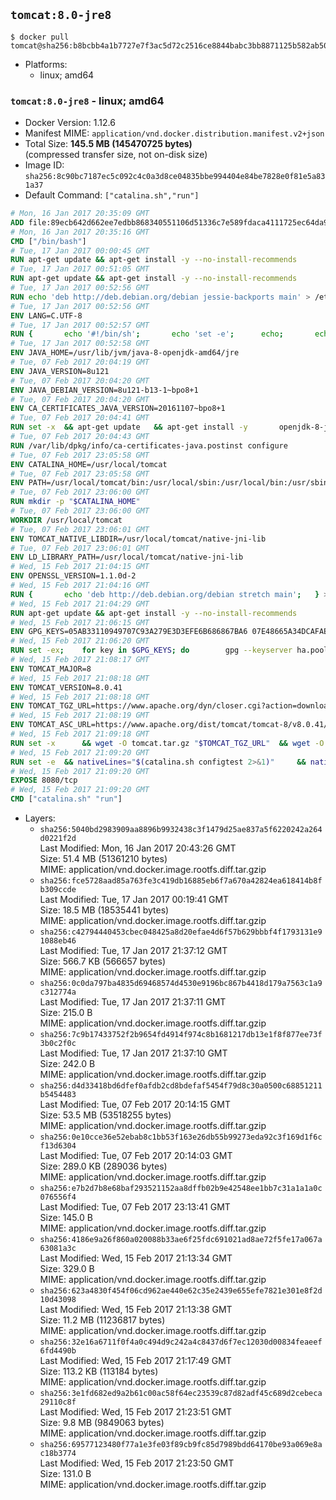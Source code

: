 ## `tomcat:8.0-jre8`

```console
$ docker pull tomcat@sha256:b8bcbb4a1b7727e7f3ac5d72c2516ce8844babc3bb8871125b582ab50f63a622
```

-	Platforms:
	-	linux; amd64

### `tomcat:8.0-jre8` - linux; amd64

-	Docker Version: 1.12.6
-	Manifest MIME: `application/vnd.docker.distribution.manifest.v2+json`
-	Total Size: **145.5 MB (145470725 bytes)**  
	(compressed transfer size, not on-disk size)
-	Image ID: `sha256:8c90bc7187ec5c092c4c0a3d8ce04835bbe994404e84be7828e0f81e5a831a37`
-	Default Command: `["catalina.sh","run"]`

```dockerfile
# Mon, 16 Jan 2017 20:35:09 GMT
ADD file:89ecb642d662ee7edbb868340551106d51336c7e589fdaca4111725ec64da957 in / 
# Mon, 16 Jan 2017 20:35:16 GMT
CMD ["/bin/bash"]
# Tue, 17 Jan 2017 00:00:45 GMT
RUN apt-get update && apt-get install -y --no-install-recommends 		ca-certificates 		curl 		wget 	&& rm -rf /var/lib/apt/lists/*
# Tue, 17 Jan 2017 00:51:05 GMT
RUN apt-get update && apt-get install -y --no-install-recommends 		bzip2 		unzip 		xz-utils 	&& rm -rf /var/lib/apt/lists/*
# Tue, 17 Jan 2017 00:52:56 GMT
RUN echo 'deb http://deb.debian.org/debian jessie-backports main' > /etc/apt/sources.list.d/jessie-backports.list
# Tue, 17 Jan 2017 00:52:56 GMT
ENV LANG=C.UTF-8
# Tue, 17 Jan 2017 00:52:57 GMT
RUN { 		echo '#!/bin/sh'; 		echo 'set -e'; 		echo; 		echo 'dirname "$(dirname "$(readlink -f "$(which javac || which java)")")"'; 	} > /usr/local/bin/docker-java-home 	&& chmod +x /usr/local/bin/docker-java-home
# Tue, 17 Jan 2017 00:52:58 GMT
ENV JAVA_HOME=/usr/lib/jvm/java-8-openjdk-amd64/jre
# Tue, 07 Feb 2017 20:04:19 GMT
ENV JAVA_VERSION=8u121
# Tue, 07 Feb 2017 20:04:20 GMT
ENV JAVA_DEBIAN_VERSION=8u121-b13-1~bpo8+1
# Tue, 07 Feb 2017 20:04:20 GMT
ENV CA_CERTIFICATES_JAVA_VERSION=20161107~bpo8+1
# Tue, 07 Feb 2017 20:04:41 GMT
RUN set -x 	&& apt-get update 	&& apt-get install -y 		openjdk-8-jre-headless="$JAVA_DEBIAN_VERSION" 		ca-certificates-java="$CA_CERTIFICATES_JAVA_VERSION" 	&& rm -rf /var/lib/apt/lists/* 	&& [ "$JAVA_HOME" = "$(docker-java-home)" ]
# Tue, 07 Feb 2017 20:04:43 GMT
RUN /var/lib/dpkg/info/ca-certificates-java.postinst configure
# Tue, 07 Feb 2017 23:05:58 GMT
ENV CATALINA_HOME=/usr/local/tomcat
# Tue, 07 Feb 2017 23:05:58 GMT
ENV PATH=/usr/local/tomcat/bin:/usr/local/sbin:/usr/local/bin:/usr/sbin:/usr/bin:/sbin:/bin
# Tue, 07 Feb 2017 23:06:00 GMT
RUN mkdir -p "$CATALINA_HOME"
# Tue, 07 Feb 2017 23:06:00 GMT
WORKDIR /usr/local/tomcat
# Tue, 07 Feb 2017 23:06:01 GMT
ENV TOMCAT_NATIVE_LIBDIR=/usr/local/tomcat/native-jni-lib
# Tue, 07 Feb 2017 23:06:01 GMT
ENV LD_LIBRARY_PATH=/usr/local/tomcat/native-jni-lib
# Wed, 15 Feb 2017 21:04:15 GMT
ENV OPENSSL_VERSION=1.1.0d-2
# Wed, 15 Feb 2017 21:04:16 GMT
RUN { 		echo 'deb http://deb.debian.org/debian stretch main'; 	} > /etc/apt/sources.list.d/stretch.list 	&& { 		echo 'Package: *'; 		echo 'Pin: release n=stretch'; 		echo 'Pin-Priority: -10'; 		echo; 		echo 'Package: openssl libssl*'; 		echo "Pin: version $OPENSSL_VERSION"; 		echo 'Pin-Priority: 990'; 	} > /etc/apt/preferences.d/stretch-openssl
# Wed, 15 Feb 2017 21:04:29 GMT
RUN apt-get update && apt-get install -y --no-install-recommends 		libapr1 		openssl="$OPENSSL_VERSION" 	&& rm -rf /var/lib/apt/lists/*
# Wed, 15 Feb 2017 21:06:15 GMT
ENV GPG_KEYS=05AB33110949707C93A279E3D3EFE6B686867BA6 07E48665A34DCAFAE522E5E6266191C37C037D42 47309207D818FFD8DCD3F83F1931D684307A10A5 541FBE7D8F78B25E055DDEE13C370389288584E7 61B832AC2F1C5A90F0F9B00A1C506407564C17A3 713DA88BE50911535FE716F5208B0AB1D63011C7 79F7026C690BAA50B92CD8B66A3AD3F4F22C4FED 9BA44C2621385CB966EBA586F72C284D731FABEE A27677289986DB50844682F8ACB77FC2E86E29AC A9C5DF4D22E99998D9875A5110C01C5A2F6059E7 DCFD35E0BF8CA7344752DE8B6FB21E8933C60243 F3A04C595DB5B6A5F1ECA43E3B7BBB100D811BBE F7DA48BB64BCB84ECBA7EE6935CD23C10D498E23
# Wed, 15 Feb 2017 21:06:20 GMT
RUN set -ex; 	for key in $GPG_KEYS; do 		gpg --keyserver ha.pool.sks-keyservers.net --recv-keys "$key"; 	done
# Wed, 15 Feb 2017 21:08:17 GMT
ENV TOMCAT_MAJOR=8
# Wed, 15 Feb 2017 21:08:18 GMT
ENV TOMCAT_VERSION=8.0.41
# Wed, 15 Feb 2017 21:08:18 GMT
ENV TOMCAT_TGZ_URL=https://www.apache.org/dyn/closer.cgi?action=download&filename=tomcat/tomcat-8/v8.0.41/bin/apache-tomcat-8.0.41.tar.gz
# Wed, 15 Feb 2017 21:08:19 GMT
ENV TOMCAT_ASC_URL=https://www.apache.org/dist/tomcat/tomcat-8/v8.0.41/bin/apache-tomcat-8.0.41.tar.gz.asc
# Wed, 15 Feb 2017 21:09:18 GMT
RUN set -x 		&& wget -O tomcat.tar.gz "$TOMCAT_TGZ_URL" 	&& wget -O tomcat.tar.gz.asc "$TOMCAT_ASC_URL" 	&& gpg --batch --verify tomcat.tar.gz.asc tomcat.tar.gz 	&& tar -xvf tomcat.tar.gz --strip-components=1 	&& rm bin/*.bat 	&& rm tomcat.tar.gz* 		&& nativeBuildDir="$(mktemp -d)" 	&& tar -xvf bin/tomcat-native.tar.gz -C "$nativeBuildDir" --strip-components=1 	&& nativeBuildDeps=" 		gcc 		libapr1-dev 		libssl-dev 		make 		openjdk-${JAVA_VERSION%%[-~bu]*}-jdk=$JAVA_DEBIAN_VERSION 	" 	&& apt-get update && apt-get install -y --no-install-recommends $nativeBuildDeps && rm -rf /var/lib/apt/lists/* 	&& ( 		export CATALINA_HOME="$PWD" 		&& cd "$nativeBuildDir/native" 		&& ./configure 			--libdir="$TOMCAT_NATIVE_LIBDIR" 			--prefix="$CATALINA_HOME" 			--with-apr="$(which apr-1-config)" 			--with-java-home="$(docker-java-home)" 			--with-ssl=yes 		&& make -j$(nproc) 		&& make install 	) 	&& apt-get purge -y --auto-remove $nativeBuildDeps 	&& rm -rf "$nativeBuildDir" 	&& rm bin/tomcat-native.tar.gz
# Wed, 15 Feb 2017 21:09:20 GMT
RUN set -e 	&& nativeLines="$(catalina.sh configtest 2>&1)" 	&& nativeLines="$(echo "$nativeLines" | grep 'Apache Tomcat Native')" 	&& nativeLines="$(echo "$nativeLines" | sort -u)" 	&& if ! echo "$nativeLines" | grep 'INFO: Loaded APR based Apache Tomcat Native library' >&2; then 		echo >&2 "$nativeLines"; 		exit 1; 	fi
# Wed, 15 Feb 2017 21:09:20 GMT
EXPOSE 8080/tcp
# Wed, 15 Feb 2017 21:09:20 GMT
CMD ["catalina.sh" "run"]
```

-	Layers:
	-	`sha256:5040bd2983909aa8896b9932438c3f1479d25ae837a5f6220242a264d0221f2d`  
		Last Modified: Mon, 16 Jan 2017 20:43:26 GMT  
		Size: 51.4 MB (51361210 bytes)  
		MIME: application/vnd.docker.image.rootfs.diff.tar.gzip
	-	`sha256:fce5728aad85a763fe3c419db16885eb6f7a670a42824ea618414b8fb309ccde`  
		Last Modified: Tue, 17 Jan 2017 00:19:41 GMT  
		Size: 18.5 MB (18535441 bytes)  
		MIME: application/vnd.docker.image.rootfs.diff.tar.gzip
	-	`sha256:c42794440453cbec048425a8d20efae4d6f57b629bbbf4f1793131e91088eb46`  
		Last Modified: Tue, 17 Jan 2017 21:37:12 GMT  
		Size: 566.7 KB (566657 bytes)  
		MIME: application/vnd.docker.image.rootfs.diff.tar.gzip
	-	`sha256:0c0da797ba4835d69468574d4530e9196bc867b4418d179a7563c1a9c312774a`  
		Last Modified: Tue, 17 Jan 2017 21:37:11 GMT  
		Size: 215.0 B  
		MIME: application/vnd.docker.image.rootfs.diff.tar.gzip
	-	`sha256:7c9b17433752f2b9654fd4914f974c8b1681217db13e1f8f877ee73f3b0c2f0c`  
		Last Modified: Tue, 17 Jan 2017 21:37:10 GMT  
		Size: 242.0 B  
		MIME: application/vnd.docker.image.rootfs.diff.tar.gzip
	-	`sha256:d4d33418bd6dfef0afdb2cd8bdefaf5454f79d8c30a0500c68851211b5454483`  
		Last Modified: Tue, 07 Feb 2017 20:14:15 GMT  
		Size: 53.5 MB (53518255 bytes)  
		MIME: application/vnd.docker.image.rootfs.diff.tar.gzip
	-	`sha256:0e10cce36e52ebab8c1bb53f163e26db55b99273eda92c3f169d1f6cf13d6304`  
		Last Modified: Tue, 07 Feb 2017 20:14:03 GMT  
		Size: 289.0 KB (289036 bytes)  
		MIME: application/vnd.docker.image.rootfs.diff.tar.gzip
	-	`sha256:e7b2d7b8e68baf293521152aa8dffb02b9e42548ee1bb7c31a1a1a0c076556f4`  
		Last Modified: Tue, 07 Feb 2017 23:13:41 GMT  
		Size: 145.0 B  
		MIME: application/vnd.docker.image.rootfs.diff.tar.gzip
	-	`sha256:4186e9a26f860a020088b33ae6f25fdc691021ad8ae72f5fe17a067a63081a3c`  
		Last Modified: Wed, 15 Feb 2017 21:13:34 GMT  
		Size: 329.0 B  
		MIME: application/vnd.docker.image.rootfs.diff.tar.gzip
	-	`sha256:623a4830f454f06cd962ae440e62c35e2439e655efe7821e301e8f2d10d43098`  
		Last Modified: Wed, 15 Feb 2017 21:13:38 GMT  
		Size: 11.2 MB (11236817 bytes)  
		MIME: application/vnd.docker.image.rootfs.diff.tar.gzip
	-	`sha256:32e16a6711f0f4a0c494d9c242a4c8437d6f7ec12030d00834feaeef6fd4490b`  
		Last Modified: Wed, 15 Feb 2017 21:17:49 GMT  
		Size: 113.2 KB (113184 bytes)  
		MIME: application/vnd.docker.image.rootfs.diff.tar.gzip
	-	`sha256:3e1fd682ed9a2b61c00ac58f64ec23539c87d82adf45c689d2cebeca29110c8f`  
		Last Modified: Wed, 15 Feb 2017 21:23:51 GMT  
		Size: 9.8 MB (9849063 bytes)  
		MIME: application/vnd.docker.image.rootfs.diff.tar.gzip
	-	`sha256:69577123480f77a1e3fe03f89cb9fc85d7989bdd64170be93a069e8ac18b3774`  
		Last Modified: Wed, 15 Feb 2017 21:23:50 GMT  
		Size: 131.0 B  
		MIME: application/vnd.docker.image.rootfs.diff.tar.gzip
